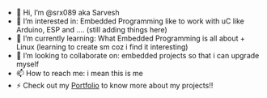 - 👋 Hi, I’m @srx089 aka Sarvesh
- 👀 I’m interested in: Embedded Programming like to work with uC like Arduino, ESP and .... (still adding things here)
- 🌱 I’m currently learning: What Embedded Programming is all about + Linux (learning to create sm coz i find it interesting)
- 💞️ I’m looking to collaborate on: embedded projects so that i can upgrade myself 
- 📫 How to reach me: i mean this is me 
- ⚡ Check out my [Portfolio](https://sites.google.com/view/sarveshsant/about-me) to know more about my projects!!

<!---
srx089/srx089 is a ✨ special ✨ repository because its `README.md` (this file) appears on your GitHub profile.
You can click the Preview link to take a look at your changes.
--->
